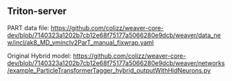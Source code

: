## Triton-server

PART data file:
https://github.com/colizz/weaver-core-dev/blob/7140323a1202b7cb12e68f75177a5066280e9dcb/weaver/data_new/incl/ak8_MD_vminclv2ParT_manual_fixwrap.yaml

Original Hybrid model:
https://github.com/colizz/weaver-core-dev/blob/7140323a1202b7cb12e68f75177a5066280e9dcb/weaver/networks/example_ParticleTransformerTagger_hybrid_outputWithHidNeurons.py

